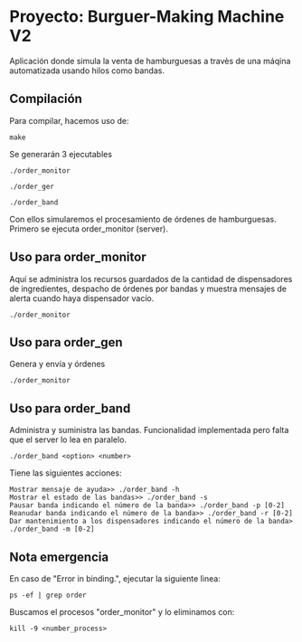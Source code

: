 # Proyecto: Burguer-Making Machine V2 
Aplicación donde simula la venta de hamburguesas a travès de una máqina automatizada usando hilos como bandas.

## Compilación
Para compilar, hacemos uso de:
```
make
```
Se generarán 3 ejecutables
```
./order_monitor
```
```
./order_ger
```
```
./order_band
```
Con ellos simularemos el procesamiento de órdenes de hamburguesas. Primero se ejecuta order_monitor (server).

## Uso para order_monitor
Aquí se administra los recursos guardados de la cantidad de dispensadores de ingredientes, despacho de órdenes por bandas y muestra mensajes de alerta cuando haya dispensador vacío.
```
./order_monitor
```
## Uso para order_gen
Genera y envía y órdenes
```
./order_monitor
```
## Uso para order_band
Administra y suministra las bandas. Funcionalidad implementada pero falta que el server lo lea en paralelo.
```
./order_band <option> <number>
```
Tiene las siguientes acciones:
```
Mostrar mensaje de ayuda>> ./order_band -h
Mostrar el estado de las bandas>> ./order_band -s
Pausar banda indicando el número de la banda>> ./order_band -p [0-2]
Reanudar banda indicando el número de la banda>> ./order_band -r [0-2]
Dar mantenimiento a los dispensadores indicando el número de la banda> ./order_band -m [0-2] 
```

## Nota emergencia
En caso de "Error in binding.", ejecutar la siguiente lìnea:
```
ps -ef | grep order
```
Buscamos el procesos "order_monitor" y lo eliminamos con:
```
kill -9 <number_process>
```